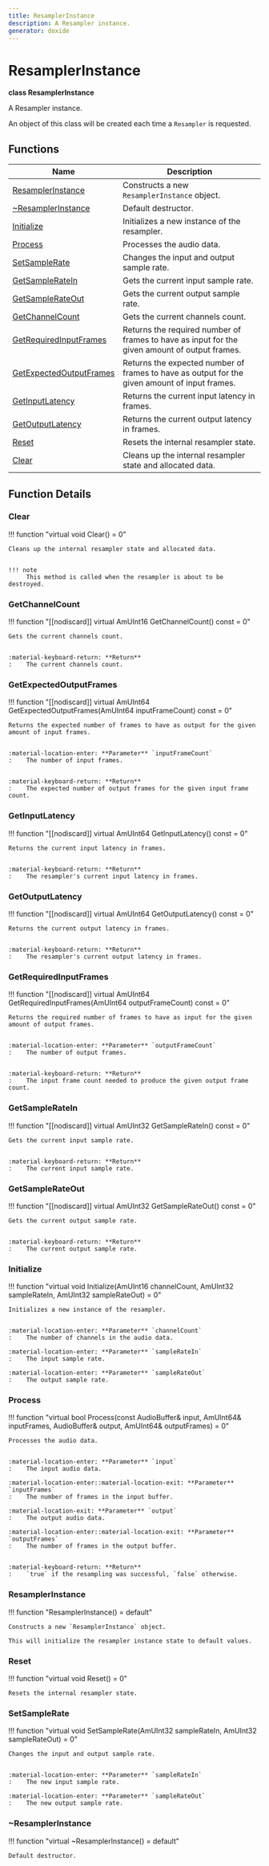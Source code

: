 ```yaml
---
title: ResamplerInstance
description: A Resampler instance.
generator: doxide
---
```



# ResamplerInstance

**class  ResamplerInstance**


A Resampler instance.

An object of this class will be created each time a `Resampler` is requested.


    


## Functions

| Name | Description |
| ---- | ----------- |
| [ResamplerInstance](#ResamplerInstance) | Constructs a new `ResamplerInstance` object. |
| [~ResamplerInstance](#_u007eResamplerInstance) | Default destructor.  |
| [Initialize](#Initialize) | Initializes a new instance of the resampler. |
| [Process](#Process) | Processes the audio data. |
| [SetSampleRate](#SetSampleRate) | Changes the input and output sample rate. |
| [GetSampleRateIn](#GetSampleRateIn) | Gets the current input sample rate. |
| [GetSampleRateOut](#GetSampleRateOut) | Gets the current output sample rate. |
| [GetChannelCount](#GetChannelCount) | Gets the current channels count. |
| [GetRequiredInputFrames](#GetRequiredInputFrames) | Returns the required number of frames to have as input for the given amount of output frames. |
| [GetExpectedOutputFrames](#GetExpectedOutputFrames) | Returns the expected number of frames to have as output for the given amount of input frames. |
| [GetInputLatency](#GetInputLatency) | Returns the current input latency in frames. |
| [GetOutputLatency](#GetOutputLatency) | Returns the current output latency in frames. |
| [Reset](#Reset) | Resets the internal resampler state.  |
| [Clear](#Clear) | Cleans up the internal resampler state and allocated data. |

## Function Details

### Clear<a name="Clear"></a>
!!! function "virtual void Clear() = 0"

    
    Cleans up the internal resampler state and allocated data.
    
    
    !!! note
         This method is called when the resampler is about to be destroyed.
                
    

### GetChannelCount<a name="GetChannelCount"></a>
!!! function "[[nodiscard]] virtual AmUInt16 GetChannelCount() const = 0"

    
    Gets the current channels count.
    
    
    :material-keyboard-return: **Return**
    :    The current channels count.
            
    

### GetExpectedOutputFrames<a name="GetExpectedOutputFrames"></a>
!!! function "[[nodiscard]] virtual AmUInt64 GetExpectedOutputFrames(AmUInt64 inputFrameCount) const = 0"

    
    Returns the expected number of frames to have as output for the given amount of input frames.
    
    
    :material-location-enter: **Parameter** `inputFrameCount`
    :    The number of input frames.
    
    
    :material-keyboard-return: **Return**
    :    The expected number of output frames for the given input frame count.
            
    

### GetInputLatency<a name="GetInputLatency"></a>
!!! function "[[nodiscard]] virtual AmUInt64 GetInputLatency() const = 0"

    
    Returns the current input latency in frames.
    
    
    :material-keyboard-return: **Return**
    :    The resampler's current input latency in frames.
            
    

### GetOutputLatency<a name="GetOutputLatency"></a>
!!! function "[[nodiscard]] virtual AmUInt64 GetOutputLatency() const = 0"

    
    Returns the current output latency in frames.
    
    
    :material-keyboard-return: **Return**
    :    The resampler's current output latency in frames.
            
    

### GetRequiredInputFrames<a name="GetRequiredInputFrames"></a>
!!! function "[[nodiscard]] virtual AmUInt64 GetRequiredInputFrames(AmUInt64 outputFrameCount) const = 0"

    
    Returns the required number of frames to have as input for the given amount of output frames.
    
    
    :material-location-enter: **Parameter** `outputFrameCount`
    :    The number of output frames.
    
    
    :material-keyboard-return: **Return**
    :    The input frame count needed to produce the given output frame count.
            
    

### GetSampleRateIn<a name="GetSampleRateIn"></a>
!!! function "[[nodiscard]] virtual AmUInt32 GetSampleRateIn() const = 0"

    
    Gets the current input sample rate.
    
    
    :material-keyboard-return: **Return**
    :    The current input sample rate.
            
    

### GetSampleRateOut<a name="GetSampleRateOut"></a>
!!! function "[[nodiscard]] virtual AmUInt32 GetSampleRateOut() const = 0"

    
    Gets the current output sample rate.
    
    
    :material-keyboard-return: **Return**
    :    The current output sample rate.
            
    

### Initialize<a name="Initialize"></a>
!!! function "virtual void Initialize(AmUInt16 channelCount, AmUInt32 sampleRateIn, AmUInt32 sampleRateOut) = 0"

    
    Initializes a new instance of the resampler.
    
    
    :material-location-enter: **Parameter** `channelCount`
    :    The number of channels in the audio data.
        
    :material-location-enter: **Parameter** `sampleRateIn`
    :    The input sample rate.
        
    :material-location-enter: **Parameter** `sampleRateOut`
    :    The output sample rate.
                
    

### Process<a name="Process"></a>
!!! function "virtual bool Process(const AudioBuffer&amp; input, AmUInt64&amp; inputFrames, AudioBuffer&amp; output, AmUInt64&amp; outputFrames) = 0"

    
    Processes the audio data.
    
    
    :material-location-enter: **Parameter** `input`
    :    The input audio data.
        
    :material-location-enter::material-location-exit: **Parameter** `inputFrames`
    :    The number of frames in the input buffer.
        
    :material-location-exit: **Parameter** `output`
    :    The output audio data.
        
    :material-location-enter::material-location-exit: **Parameter** `outputFrames`
    :    The number of frames in the output buffer.
    
    
    :material-keyboard-return: **Return**
    :    `true` if the resampling was successful, `false` otherwise.
            
    

### ResamplerInstance<a name="ResamplerInstance"></a>
!!! function "ResamplerInstance() = default"

    
    Constructs a new `ResamplerInstance` object.
    
    This will initialize the resampler instance state to default values.
            
    

### Reset<a name="Reset"></a>
!!! function "virtual void Reset() = 0"

    
    Resets the internal resampler state.
             
    
    
    

### SetSampleRate<a name="SetSampleRate"></a>
!!! function "virtual void SetSampleRate(AmUInt32 sampleRateIn, AmUInt32 sampleRateOut) = 0"

    
    Changes the input and output sample rate.
    
    
    :material-location-enter: **Parameter** `sampleRateIn`
    :    The new input sample rate.
        
    :material-location-enter: **Parameter** `sampleRateOut`
    :    The new output sample rate.
                
    

### ~ResamplerInstance<a name="_u007eResamplerInstance"></a>
!!! function "virtual ~ResamplerInstance() = default"

    
    Default destructor.
             
    
    
    


